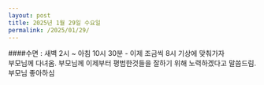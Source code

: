 ```yaml
---
layout: post
title: 2025년 1월 29일 수요일
permalink: /2025/01/29/
---
```

####수면 : 새벽 2시 ~ 아침 10시 30분 - 이제 조금씩 8시 기상에 맞춰가자<br/>
부모님께 다녀옴. 부모님께 이제부터 평범한것들을 잘하기 위해 노력하겠다고 말씀드림. 부모님 좋아하심